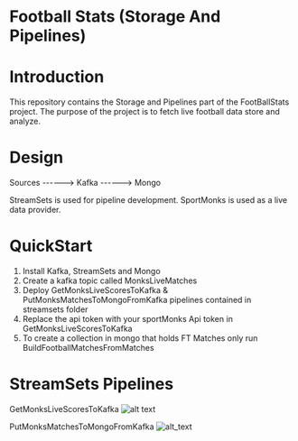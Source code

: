 # Football Stats (Storage And Pipelines)

# Introduction 
This repository contains the Storage and Pipelines part of the FootBallStats project.
The purpose of the project is to fetch live football data store and analyze.


# Design 

Sources ------> Kafka ------> Mongo 
                                  
StreamSets is used for pipeline development.
SportMonks is used as a live data provider.


# QuickStart 
1.  Install Kafka, StreamSets and Mongo
2.  Create a kafka topic called  MonksLiveMatches
3.  Deploy  GetMonksLiveScoresToKafka & PutMonksMatchesToMongoFromKafka pipelines contained in streamsets folder 
4.  Replace the api token with your sportMonks Api token in GetMonksLiveScoresToKafka
5.  To create a collection in mongo that holds FT Matches only run BuildFootballMatchesFromMatches


# StreamSets Pipelines 
GetMonksLiveScoresToKafka
![alt text](https://github.com/athanikos/Football_Stats_Storage_And_Pipelines/blob/master/screenshots/GetMonksLiveScoresToKafka.png)

PutMonksMatchesToMongoFromKafka
![alt_text](https://github.com/athanikos/Football_Stats_Storage_And_Pipelines/blob/master/screenshots/PutMonksMatchesToMongoFromKafka.png)












